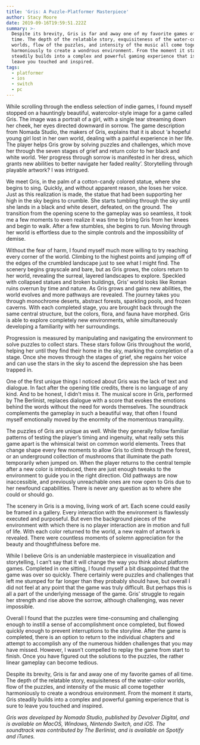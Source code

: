 ```yaml
---
title: 'Gris: A Puzzle-Platformer Masterpiece'
author: Stacy Moore
date: 2019-09-16T19:59:51.222Z
summary: >-
  Despite its brevity, Gris is far and away one of my favorite games of all
  time. The depth of the relatable story, exquisiteness of the water-color
  worlds, flow of the puzzles, and intensity of the music all come together
  harmoniously to create a wondrous environment. From the moment it starts, Gris
  steadily builds into a complex and powerful gaming experience that is sure to
  leave you touched and inspired. 
tags:
  - platformer
  - ios
  - switch
  - pc
---
```

While scrolling through the endless selection of indie games, I found myself stopped on a hauntingly beautiful, watercolor-style image for a game called Gris. The image was a portrait of a girl, with a single tear streaming down her cheek,  her eyes directed downward in sorrow. The game description from Nomada Studio, the makers of Gris, explains that it is about ‘a hopeful young girl lost in her own world, dealing with a painful experience in her life.  The player helps Gris grow by solving puzzles and challenges, which move her through the seven stages of grief and return color to her black and white world. ‘Her progress through sorrow is manifested in her dress, which grants new abilities to better navigate her faded reality’. Storytelling through playable artwork? I was intrigued. 

We meet Gris, in the palm of a cotton-candy colored statue, where she begins to sing. Quickly, and without apparent reason, she loses her voice. Just as this realization is made, the statue that had been supporting her high in the sky begins to crumble. She starts tumbling through the sky until she lands in a black and white desert, defeated, on the ground. The transition from the opening scene to the gameplay was so seamless, it took me a few moments to even realize it was time to bring Gris from her knees and begin to walk. After a few stumbles, she begins to run. Moving through her world is effortless due to the simple controls and the impossibility of demise. 

Without the fear of harm, I found myself much more willing to try reaching every corner of the world. Climbing to the highest points and jumping off of the edges of the crumbled landscape just to see what I might find. The scenery begins grayscale and bare, but as Gris grows, the colors return to her world, revealing the surreal, layered landscapes to explore. Speckled with collapsed statues and broken buildings, Gris’ world looks like Roman ruins overrun by time and nature. As Gris grows and gains new abilities, the world evolves and more pathways are revealed. The journey takes you through monochrome deserts, abstract forests, sparkling pools, and frozen caverns. With each completed stage, you are brought back through the same central structure, but the colors, flora, and fauna have morphed. Gris is able to explore completely new environments, while simultaneously developing a familiarity with her surroundings. 

Progression is measured by manipulating and navigating the environment to solve puzzles to collect stars. These stars follow Gris throughout the world, helping her until they find their home in the sky, marking the completion of a stage. Once she moves through the stages of grief, she regains her voice and can use the stars in the sky to ascend the depression she has been trapped in.

One of the first unique things I noticed about Gris was the lack of text and dialogue. In fact after the opening title credits, there is no language of any kind. And to be honest, I didn’t miss it. The musical score in Gris, performed by The Berlinist, replaces dialogue with a score that evokes the emotions behind the words without the need for words themselves. The soundtrack complements the gameplay in such a beautiful way, that often I found myself emotionally moved by the enormity of the momentous tranquility. 

The puzzles of Gris are unique as well. While they generally follow familiar patterns of testing the player’s timing and ingenuity, what really sets this game apart is the whimsical twist on common world elements. Trees that change shape every few moments to allow Gris to climb through the forest, or an underground collection of mushrooms that illuminate the path temporarily when jumped on. When the player returns to the central temple after a new color is introduced, there are just enough tweaks to the environment to guide you in the right direction. Old pathways are now inaccessible, and previously unreachable ones are now open to Gris due to her newfound capabilities. There is never any question as to where she could or should go.

The scenery in Gris is a moving, living work of art. Each scene could easily be framed in a gallery. Every interaction with the environment is flawlessly executed and purposeful. But even the background pieces of the environment with which there is no player interaction are in motion and full of life. With each color returned to the world, a new realm of artwork is revealed. There were countless moments of solemn appreciation for the beauty and thoughtfulness before me. 

While I believe Gris is an undeniable masterpiece in visualization and storytelling, I can’t say that it will change the way you think about platform games. Completed in one sitting, I found myself a bit disappointed that the game was over so quickly. There certainly were puzzles and challenges that left me stumped for far longer than they probably should have, but overall I did not feel at any point that the game was  truly difficult. But perhaps this is all a part of the underlying message of the game. Gris’ struggle to regain her strength and rise above the sorrow, although challenging, was never impossible. 

Overall I found that the puzzles were time-consuming and challenging enough to instill a sense of accomplishment once completed, but flowed quickly enough to prevent interruptions to the storyline. After the game is completed, there is an option to return to the individual chapters and attempt to accomplish any of the numerous hidden challenges that you may have missed. However, I wasn’t compelled to replay the game from start to finish. Once you have figured out the solutions to the puzzles, the rather linear gameplay can become tedious. 

Despite its brevity, Gris is far and away one of my favorite games of all time. The depth of the relatable story, exquisiteness of the water-color worlds, flow of the puzzles, and intensity of the music all come together harmoniously to create a wondrous environment. From the moment it starts, Gris steadily builds into a complex and powerful gaming experience that is sure to leave you touched and inspired. 

_Gris was developed by Nomada Studio, published by Devolver Digital, and is available on MacOS, Windows, Nintendo Switch, and iOS. The soundtrack was contributed by The Berlinist, and is available on Spotify and iTunes._
